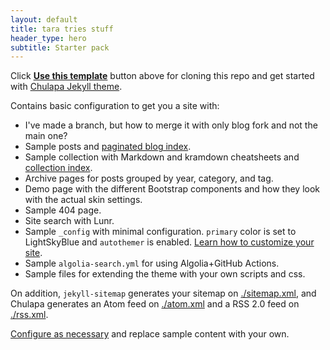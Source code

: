 ```yaml
---
layout: default
title: tara tries stuff
header_type: hero
subtitle: Starter pack
---
```


Click [**Use this template**](https://github.com/dieghernan/chulapa-101/generate) button above for cloning this repo and get started with [Chulapa Jekyll theme](https://github.com/dieghernan/chulapa).

Contains basic configuration to get you a site with:
- I've made a branch, but how to merge it with only blog fork and not the main one?
- Sample posts and [paginated blog index](./blog/).
- Sample collection with Markdown and kramdown cheatsheets and [collection index](./cheatsheets).
- Archive pages for posts grouped by year, category, and tag.
- Demo page with the different Bootstrap components and how they look with the actual skin settings.
- Sample 404 page.
- Site search with Lunr.
- Sample `_config` with minimal configuration. `primary` color is set to <span class="text-primary">LightSkyBlue</span> and `autothemer` is enabled. [Learn how to customize your site](https://dieghernan.github.io/chulapa/docs/03-theming).
- Sample `algolia-search.yml` for using Algolia+GitHub Actions.
- Sample files for extending the theme with your own scripts and css.

On addition, `jekyll-sitemap` generates your sitemap on [./sitemap.xml](./sitemap.xml), and Chulapa generates an Atom feed on [./atom.xml](./atom.xml) and a RSS 2.0 feed on [./rss.xml](./rss.xml).

[Configure as necessary](https://dieghernan.github.io/chulapa/docs/02-config) and replace sample content with your own.
